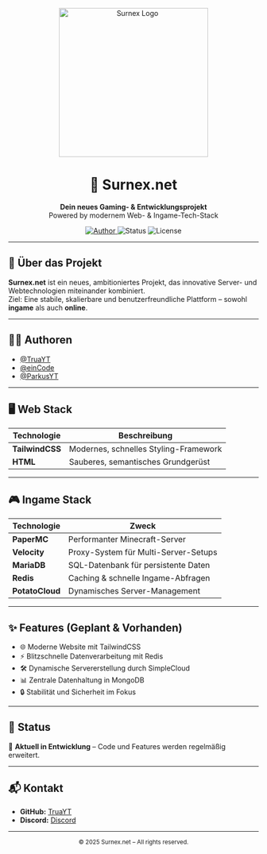 <p align="center">
  <img src="https://api.surnex.net/img/logo.png" alt="Surnex Logo" width="300" height="300" />
</p>

<h1 align="center">🚀 Surnex.net</h1>
<p align="center">
  <b>Dein neues Gaming- & Entwicklungsprojekt</b><br/>
  Powered by modernem Web- & Ingame-Tech-Stack
</p>

<p align="center">
  <a href="https://github.com/TruaYT">
    <img src="https://img.shields.io/badge/Author-TruaYT-blue?style=flat-square&logo=github" alt="Author" />
  </a>
  <img src="https://img.shields.io/badge/Status-In%20Development-orange?style=flat-square" alt="Status" />
  <img src="https://img.shields.io/badge/License-Private-red?style=flat-square" alt="License" />
</p>

---

## 📖 Über das Projekt
**Surnex.net** ist ein neues, ambitioniertes Projekt, das innovative Server- und Webtechnologien miteinander kombiniert.  
Ziel: Eine stabile, skalierbare und benutzerfreundliche Plattform – sowohl **ingame** als auch **online**.

---

## 👨‍💻 Authoren
- [@TruaYT](https://github.com/TruaYT)
- [@einCode](https://github.com/EinCodeReal)
- [@ParkusYT](https://github.com/ParkusYT)
  
---

## 🖥 Web Stack
| Technologie   | Beschreibung |
|---------------|--------------|
| **TailwindCSS** | Modernes, schnelles Styling-Framework |
| **HTML**       | Sauberes, semantisches Grundgerüst |

---

## 🎮 Ingame Stack
| Technologie  | Zweck |
|--------------|-------|
| **PaperMC**  | Performanter Minecraft-Server |
| **Velocity** | Proxy-System für Multi-Server-Setups |
| **MariaDB**  | SQL-Datenbank für persistente Daten |
| **Redis**    | Caching & schnelle Ingame-Abfragen |
| **PotatoCloud** | Dynamisches Server-Management |

---

## ✨ Features (Geplant & Vorhanden)
- 🌐 Moderne Website mit TailwindCSS  
- ⚡ Blitzschnelle Datenverarbeitung mit Redis  
- 🛠 Dynamische Servererstellung durch SimpleCloud  
- 📊 Zentrale Datenhaltung in MongoDB  
- 🔒 Stabilität und Sicherheit im Fokus  

---

## 📌 Status
🚧 **Aktuell in Entwicklung** – Code und Features werden regelmäßig erweitert.

---

## 📬 Kontakt
- **GitHub:** [TruaYT](https://github.com/TruaYT)
- **Discord:** [Discord](https://dc.surnex.net)

---

<p align="center">
  <sub>© 2025 Surnex.net – All rights reserved.</sub>
</p>
